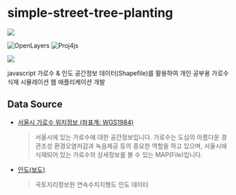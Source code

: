 # simple-street-tree-planting

<img src="https://capsule-render.vercel.app/api?type=waving&color=timeAuto&height=200&section=header&text=simple%20street%20tree%20planting&fontSize=45" />

![OpenLayers](https://img.shields.io/badge/OpenLayers-7.4.0-1F6B75)
![Proj4js](https://img.shields.io/badge/Proj4js-2.9.0-1F6B75)

<img src="https://img.shields.io/badge/JavaScript-F7DF1E?style=flat&amp;logo=JavaScript&amp;logoColor=white" />

javascript
가로수 & 인도 공간정보 데이터(Shapefile)를 활용하여 개인 공부용 가로수 식재 시뮬레이션 웹 애플리케이션 개발

## Data Source
- [서울시 가로수 위치정보 (좌표계: WGS1984)](https://data.seoul.go.kr/dataList/OA-1325/S/1/datasetView.do)
  > 서울시에 있는 가로수에 대한 공간정보입니다. 가로수는 도심의 아름다운 경관조성 환경오염저감과 녹음제공 등의 중요한 역할을 하고 있으며, 서울시에 식재되어 있는 가로수의 상세정보를 볼 수 있는 MAP(File)입니다.
- [인도(보도)](http://data.nsdi.go.kr/dataset/20180927ds0063)
  > 국토지리정보원 연속수치지형도 인도 데이터
